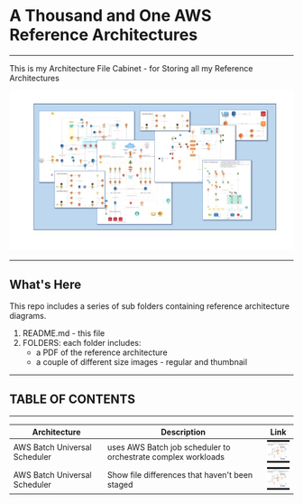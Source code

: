 # A Thousand and One AWS Reference Architectures
---

This is my Architecture File Cabinet - for Storing all my Reference Architectures

![Reference Architecture](https://github.com/rjgleave/1001-aws-reference-architectures/blob/master/reference-architecture-banner.jpg)

---

## What's Here


This repo includes a series of sub folders containing reference architecture diagrams.  

1. README.md - this file
2. FOLDERS: each folder includes:
    *   a PDF of the reference architecture
    *   a couple of different size images - regular and thumbnail

---
## TABLE OF CONTENTS
---

| Architecture | Description | Link |
| --- | --- | --- |
| AWS Batch Universal Scheduler | uses AWS Batch job scheduler to orchestrate complex workloads | ![aws-batch-universal-scheduler](https://github.com/rjgleave/1001-aws-reference-architectures/blob/master/aws-batch-universal-scheduler/AWS%20Batch%20-%20Universal%20Scheduler_tn.jpg)
| AWS Batch Universal Scheduler  | Show file differences that haven't been staged | ![aws-batch-universal-scheduler](https://github.com/rjgleave/1001-aws-reference-architectures/blob/master/aws-batch-universal-scheduler/AWS%20Batch%20-%20Universal%20Scheduler_tn.jpg)



    
